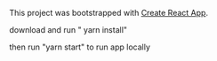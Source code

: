 This project was bootstrapped with [Create React App](https://github.com/facebook/create-react-app).

download and run " yarn install"

then run "yarn start" to run app locally
